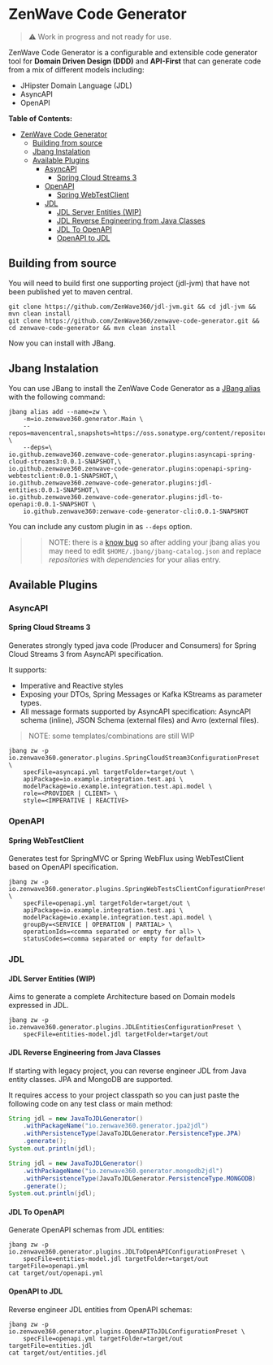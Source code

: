 # ZenWave Code Generator

> :warning: Work in progress and not ready for use.

ZenWave Code Generator is a configurable and extensible code generator tool for **Domain Driven Design (DDD)** and **API-First** that can generate code from a mix of different models including:

- JHipster Domain Language (JDL)
- AsyncAPI
- OpenAPI

**Table of Contents:**

- [ZenWave Code Generator](#zenwave-code-generator)
  - [Building from source](#building-from-source)
  - [Jbang Instalation](#jbang-instalation)
  - [Available Plugins](#available-plugins)
    - [AsyncAPI](#asyncapi)
      - [Spring Cloud Streams 3](#spring-cloud-streams-3)
    - [OpenAPI](#openapi)
      - [Spring WebTestClient](#spring-webtestclient)
    - [JDL](#jdl)
      - [JDL Server Entities (WIP)](#jdl-server-entities-wip)
      - [JDL Reverse Engineering from Java Classes](#jdl-reverse-engineering-from-java-classes)
      - [JDL To OpenAPI](#jdl-to-openapi)
      - [OpenAPI to JDL](#openapi-to-jdl)

## Building from source

You will need to build first one supporting project (jdl-jvm) that have not been published yet to maven central.

```shell
git clone https://github.com/ZenWave360/jdl-jvm.git && cd jdl-jvm && mvn clean install
git clone https://github.com/ZenWave360/zenwave-code-generator.git && cd zenwave-code-generator && mvn clean install
```

Now you can install with JBang.

## Jbang Instalation

You can use JBang to install the ZenWave Code Generator as a [JBang alias](https://www.jbang.dev/documentation/guide/latest/alias_catalogs.html) with the following command:

```shell
jbang alias add --name=zw \
    -m=io.zenwave360.generator.Main \
    --repos=mavencentral,snapshots=https://oss.sonatype.org/content/repositories/snapshots \
    --deps=\
io.github.zenwave360.zenwave-code-generator.plugins:asyncapi-spring-cloud-streams3:0.0.1-SNAPSHOT,\
io.github.zenwave360.zenwave-code-generator.plugins:openapi-spring-webtestclient:0.0.1-SNAPSHOT,\
io.github.zenwave360.zenwave-code-generator.plugins:jdl-entities:0.0.1-SNAPSHOT,\
io.github.zenwave360.zenwave-code-generator.plugins:jdl-to-openapi:0.0.1-SNAPSHOT \
    io.github.zenwave360:zenwave-code-generator-cli:0.0.1-SNAPSHOT
```

You can include any custom plugin in as `--deps` option.

> > NOTE: there is a [know bug](https://github.com/jbangdev/jbang/issues/1367) so after adding your jbang alias you may need to edit `$HOME/.jbang/jbang-catalog.json` and replace _repositories_ with _dependencies_ for your alias entry.

## Available Plugins

### AsyncAPI

#### Spring Cloud Streams 3

Generates strongly typed java code (Producer and Consumers) for Spring Cloud Streams 3 from AsyncAPI specification.

It supports:

- Imperative and Reactive styles
- Exposing your DTOs, Spring Messages or Kafka KStreams as parameter types.
- All message formats supported by AsyncAPI specification: AsyncAPI schema (inline), JSON Schema (external files) and Avro (external files).

> NOTE: some templates/combinations are still WIP

```shell
jbang zw -p io.zenwave360.generator.plugins.SpringCloudStream3ConfigurationPreset \
    specFile=asyncapi.yml targetFolder=target/out \
    apiPackage=io.example.integration.test.api \
    modelPackage=io.example.integration.test.api.model \
    role=<PROVIDER | CLIENT> \
    style=<IMPERATIVE | REACTIVE>
```

### OpenAPI

#### Spring WebTestClient

Generates test for SpringMVC or Spring WebFlux using WebTestClient based on OpenAPI specification.

```shell
jbang zw -p io.zenwave360.generator.plugins.SpringWebTestsClientConfigurationPreset \
    specFile=openapi.yml targetFolder=target/out \
    apiPackage=io.example.integration.test.api \
    modelPackage=io.example.integration.test.api.model \
    groupBy=<SERVICE | OPERATION | PARTIAL> \
    operationIds=<comma separated or empty for all> \
    statusCodes=<comma separated or empty for default>
```

### JDL

#### JDL Server Entities (WIP)

Aims to generate a complete Architecture based on Domain models expressed in JDL.

```shell
jbang zw -p io.zenwave360.generator.plugins.JDLEntitiesConfigurationPreset \
    specFile=entities-model.jdl targetFolder=target/out
```

#### JDL Reverse Engineering from Java Classes

If starting with legacy project, you can reverse engineer JDL from Java entity classes. JPA and MongoDB are supported.

It requires access to your project classpath so you can just paste the following code on any test class or main method:

```java
String jdl = new JavaToJDLGenerator()
    .withPackageName("io.zenwave360.generator.jpa2jdl")
    .withPersistenceType(JavaToJDLGenerator.PersistenceType.JPA)
    .generate();
System.out.println(jdl);
```

```java
String jdl = new JavaToJDLGenerator()
    .withPackageName("io.zenwave360.generator.mongodb2jdl")
    .withPersistenceType(JavaToJDLGenerator.PersistenceType.MONGODB)
    .generate();
System.out.println(jdl);
```

#### JDL To OpenAPI

Generate OpenAPI schemas from JDL entities:

```shell
jbang zw -p io.zenwave360.generator.plugins.JDLToOpenAPIConfigurationPreset \
    specFile=entities-model.jdl targetFolder=target/out targetFile=openapi.yml
cat target/out/openapi.yml
```

#### OpenAPI to JDL

Reverse engineer JDL entities from OpenAPI schemas:

```shell
jbang zw -p io.zenwave360.generator.plugins.OpenAPIToJDLConfigurationPreset \
    specFile=openapi.yml targetFolder=target/out targetFile=entities.jdl
cat target/out/entities.jdl
```

